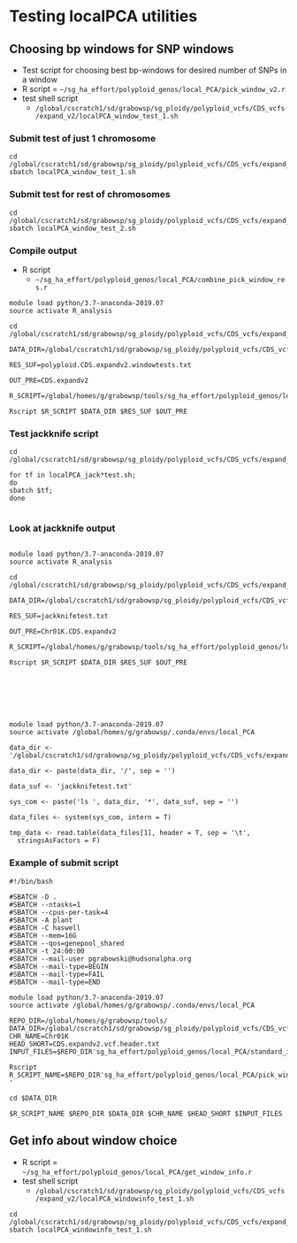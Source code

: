 # Testing localPCA utilities

## Choosing bp windows for SNP windows
* Test script for choosing best bp-windows for desired number of SNPs in a window
* R script = `~/sg_ha_effort/polyploid_genos/local_PCA/pick_window_v2.r`
* test shell script
  * `/global/cscratch1/sd/grabowsp/sg_ploidy/polyploid_vcfs/CDS_vcfs/expand_v2/localPCA_window_test_1.sh`
### Submit test of just 1 chromosome
```
cd /global/cscratch1/sd/grabowsp/sg_ploidy/polyploid_vcfs/CDS_vcfs/expand_v2
sbatch localPCA_window_test_1.sh
```
### Submit test for rest of chromosomes
```
cd /global/cscratch1/sd/grabowsp/sg_ploidy/polyploid_vcfs/CDS_vcfs/expand_v2
sbatch localPCA_window_test_2.sh

```
### Compile output
* R script
  * `~/sg_ha_effort/polyploid_genos/local_PCA/combine_pick_window_res.r`
```
module load python/3.7-anaconda-2019.07
source activate R_analysis

cd /global/cscratch1/sd/grabowsp/sg_ploidy/polyploid_vcfs/CDS_vcfs/expand_v2

DATA_DIR=/global/cscratch1/sd/grabowsp/sg_ploidy/polyploid_vcfs/CDS_vcfs/expand_v2

RES_SUF=polyploid.CDS.expandv2.windowtests.txt

OUT_PRE=CDS.expandv2

R_SCRIPT=/global/homes/g/grabowsp/tools/sg_ha_effort/polyploid_genos/local_PCA/combine_pick_window_res.r

Rscript $R_SCRIPT $DATA_DIR $RES_SUF $OUT_PRE

```

### Test jackknife script

```
cd /global/cscratch1/sd/grabowsp/sg_ploidy/polyploid_vcfs/CDS_vcfs/expand_v2

for tf in localPCA_jack*test.sh;
do
sbatch $tf;
done


```
### Look at jackknife output
```

module load python/3.7-anaconda-2019.07
source activate R_analysis

cd /global/cscratch1/sd/grabowsp/sg_ploidy/polyploid_vcfs/CDS_vcfs/expand_v2

DATA_DIR=/global/cscratch1/sd/grabowsp/sg_ploidy/polyploid_vcfs/CDS_vcfs/expand_v2

RES_SUF=jackknifetest.txt

OUT_PRE=Chr01K.CDS.expandv2

R_SCRIPT=/global/homes/g/grabowsp/tools/sg_ha_effort/polyploid_genos/local_PCA/combine_jackknife_res.r

Rscript $R_SCRIPT $DATA_DIR $RES_SUF $OUT_PRE







module load python/3.7-anaconda-2019.07
source activate /global/homes/g/grabowsp/.conda/envs/local_PCA

data_dir <- '/global/cscratch1/sd/grabowsp/sg_ploidy/polyploid_vcfs/CDS_vcfs/expand_v2'

data_dir <- paste(data_dir, '/', sep = '')

data_suf <- 'jackknifetest.txt'

sys_com <- paste('ls ', data_dir, '*', data_suf, sep = '')

data_files <- system(sys_com, intern = T)

tmp_data <- read.table(data_files[1], header = T, sep = '\t', 
  stringsAsFactors = F)

```



### Example of submit script
```
#!/bin/bash

#SBATCH -D .
#SBATCH --ntasks=1
#SBATCH --cpus-per-task=4
#SBATCH -A plant
#SBATCH -C haswell
#SBATCH --mem=16G
#SBATCH --qos=genepool_shared
#SBATCH -t 24:00:00
#SBATCH --mail-user pgrabowski@hudsonalpha.org
#SBATCH --mail-type=BEGIN
#SBATCH --mail-type=FAIL
#SBATCH --mail-type=END

module load python/3.7-anaconda-2019.07
source activate /global/homes/g/grabowsp/.conda/envs/local_PCA

REPO_DIR=/global/homes/g/grabowsp/tools/
DATA_DIR=/global/cscratch1/sd/grabowsp/sg_ploidy/polyploid_vcfs/CDS_vcfs/expand_v2/
CHR_NAME=Chr01K
HEAD_SHORT=CDS.expandv2.vcf.header.txt
INPUT_FILES=$REPO_DIR'sg_ha_effort/polyploid_genos/local_PCA/standard_input_files.r'

Rscript R_SCRIPT_NAME=$REPO_DIR'sg_ha_effort/polyploid_genos/local_PCA/pick_window_v2.r '

cd $DATA_DIR

$R_SCRIPT_NAME $REPO_DIR $DATA_DIR $CHR_NAME $HEAD_SHORT $INPUT_FILES
```

## Get info about window choice
* R script = `~/sg_ha_effort/polyploid_genos/local_PCA/get_window_info.r`
* test shell script
  * `/global/cscratch1/sd/grabowsp/sg_ploidy/polyploid_vcfs/CDS_vcfs/expand_v2/localPCA_windowinfo_test_1.sh`
```
cd /global/cscratch1/sd/grabowsp/sg_ploidy/polyploid_vcfs/CDS_vcfs/expand_v2/
sbatch localPCA_windowinfo_test_1.sh
```


